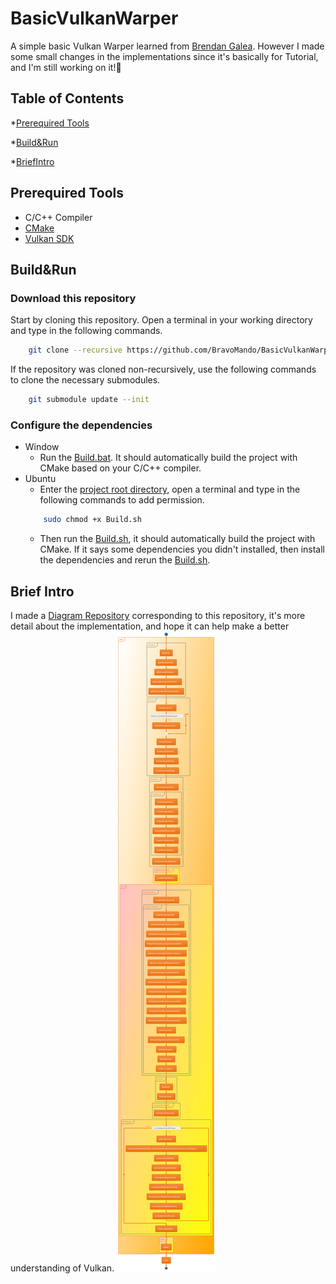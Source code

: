 # BasicVulkanWarper
A simple basic Vulkan Warper learned from [Brendan Galea](https://github.com/blurrypiano). However I made some small changes in the implementations since it's basically for Tutorial, and I'm still working on it!🤪

## Table of Contents
*[Prerequired Tools](#prerequired-tools)

*[Build&Run](#buildrun)

*[BriefIntro](#brief-intro)



## Prerequired Tools
+ C/C++ Compiler
+ [CMake](https://cmake.org)
+ [Vulkan SDK](https://vulkan.lunarg.com/sdk/home)

## Build&Run
### Download this repository
Start by cloning this repository. Open a terminal in your working directory and type in the following commands.
```bash
    git clone --recursive https://github.com/BravoMando/BasicVulkanWarper.git
```
If the repository was cloned non-recursively, use the following commands to clone the necessary submodules.
```bash
    git submodule update --init
```
### Configure the dependencies

+ Window
    + Run the [Build.bat](./Build.bat). It should automatically build the project with CMake based on your C/C++ compiler.
+ Ubuntu
    + Enter the [project root directory](./), open a terminal and type in the following commands to add permission.
    ```bash
        sudo chmod +x Build.sh
    ```
    + Then run the [Build.sh](./Build.sh), it should automatically build the project with CMake. If it says some dependencies you didn't installed, then install the dependencies and rerun the [Build.sh](./Build.sh).

## Brief Intro
I made a [Diagram Repository](https://github.com/BravoMando/BasicVulkanWarperUML) corresponding to this repository, it's more detail about the implementation, and hope it can help make a better understanding of Vulkan.
![Brief Introduction](./res/diagrams/BriefIntro.svg)
